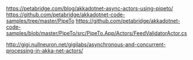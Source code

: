 


https://petabridge.com/blog/akkadotnet-async-actors-using-pipeto/
https://github.com/petabridge/akkadotnet-code-samples/tree/master/PipeTo
https://github.com/petabridge/akkadotnet-code-samples/blob/master/PipeTo/src/PipeTo.App/Actors/FeedValidatorActor.cs


http://gigi.nullneuron.net/gigilabs/asynchronous-and-concurrent-processing-in-akka-net-actors/